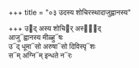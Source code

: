 +++
title = "०३ उदस्य शोचिरस्थादाजुह्वानस्य"

+++
उ᳓द् अस्य शोचि᳓र् अस्था᳐द्  
आजु᳓ह्वानस्य मीळ्हु᳓षः  
उ᳓द् धूमा᳓सो अरुषा᳓सो दिविस्पृ᳓शः  
स᳓म् अग्नि᳓म् इन्धते न᳓रः